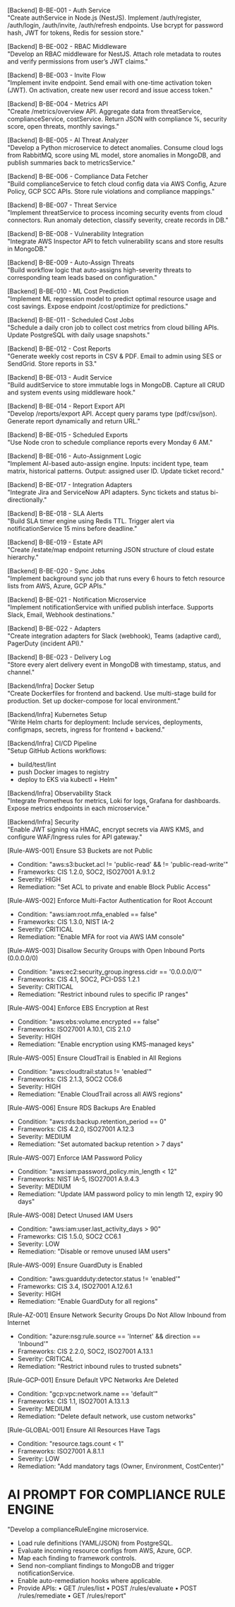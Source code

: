 [Backend] B-BE-001 - Auth Service  
"Create authService in Node.js (NestJS). 
Implement /auth/register, /auth/login, /auth/invite, /auth/refresh endpoints.
Use bcrypt for password hash, JWT for tokens, Redis for session store."

[Backend] B-BE-002 - RBAC Middleware  
"Develop an RBAC middleware for NestJS. 
Attach role metadata to routes and verify permissions from user’s JWT claims."

[Backend] B-BE-003 - Invite Flow  
"Implement invite endpoint. 
Send email with one-time activation token (JWT). 
On activation, create new user record and issue access token."

[Backend] B-BE-004 - Metrics API  
"Create /metrics/overview API. 
Aggregate data from threatService, complianceService, costService.
Return JSON with compliance %, security score, open threats, monthly savings."

[Backend] B-BE-005 - AI Threat Analyzer  
"Develop a Python microservice to detect anomalies. 
Consume cloud logs from RabbitMQ, score using ML model, 
store anomalies in MongoDB, and publish summaries back to metricsService."

[Backend] B-BE-006 - Compliance Data Fetcher  
"Build complianceService to fetch cloud config data via AWS Config, Azure Policy, GCP SCC APIs. 
Store rule violations and compliance mappings."

[Backend] B-BE-007 - Threat Service  
"Implement threatService to process incoming security events from cloud connectors. 
Run anomaly detection, classify severity, create records in DB."

[Backend] B-BE-008 - Vulnerability Integration  
"Integrate AWS Inspector API to fetch vulnerability scans and store results in MongoDB."

[Backend] B-BE-009 - Auto-Assign Threats  
"Build workflow logic that auto-assigns high-severity threats 
to corresponding team leads based on configuration."

[Backend] B-BE-010 - ML Cost Prediction  
"Implement ML regression model to predict optimal resource usage and cost savings.
Expose endpoint /cost/optimize for predictions."

[Backend] B-BE-011 - Scheduled Cost Jobs  
"Schedule a daily cron job to collect cost metrics from cloud billing APIs.
Update PostgreSQL with daily usage snapshots."

[Backend] B-BE-012 - Cost Reports  
"Generate weekly cost reports in CSV & PDF. 
Email to admin using SES or SendGrid. Store reports in S3."

[Backend] B-BE-013 - Audit Service  
"Build auditService to store immutable logs in MongoDB.
Capture all CRUD and system events using middleware hook."

[Backend] B-BE-014 - Report Export API  
"Develop /reports/export API.
Accept query params type (pdf/csv/json). Generate report dynamically and return URL."

[Backend] B-BE-015 - Scheduled Exports  
"Use Node cron to schedule compliance reports every Monday 6 AM."


[Backend] B-BE-016 - Auto-Assignment Logic  
"Implement AI-based auto-assign engine. 
Inputs: incident type, team matrix, historical patterns. 
Output: assigned user ID. Update ticket record."

[Backend] B-BE-017 - Integration Adapters  
"Integrate Jira and ServiceNow API adapters. 
Sync tickets and status bi-directionally."

[Backend] B-BE-018 - SLA Alerts  
"Build SLA timer engine using Redis TTL. 
Trigger alert via notificationService 15 mins before deadline."

[Backend] B-BE-019 - Estate API  
"Create /estate/map endpoint returning JSON structure of cloud estate hierarchy."

[Backend] B-BE-020 - Sync Jobs  
"Implement background sync job that runs every 6 hours 
to fetch resource lists from AWS, Azure, GCP APIs."

[Backend] B-BE-021 - Notification Microservice  
"Implement notificationService with unified publish interface.
Supports Slack, Email, Webhook destinations."

[Backend] B-BE-022 - Adapters  
"Create integration adapters for Slack (webhook), Teams (adaptive card), PagerDuty (incident API)."

[Backend] B-BE-023 - Delivery Log  
"Store every alert delivery event in MongoDB with timestamp, status, and channel."

[Backend/Infra] Docker Setup  
"Create Dockerfiles for frontend and backend. 
Use multi-stage build for production. 
Set up docker-compose for local environment."

[Backend/Infra] Kubernetes Setup  
"Write Helm charts for deployment: 
Include services, deployments, configmaps, secrets, ingress for frontend + backend."

[Backend/Infra] CI/CD Pipeline  
"Setup GitHub Actions workflows:
- build/test/lint
- push Docker images to registry
- deploy to EKS via kubectl + Helm"

[Backend/Infra] Observability Stack  
"Integrate Prometheus for metrics, Loki for logs, Grafana for dashboards.
Expose metrics endpoints in each microservice."

[Backend/Infra] Security  
"Enable JWT signing via HMAC, encrypt secrets via AWS KMS,
and configure WAF/Ingress rules for API gateway."


[Rule-AWS-001] Ensure S3 Buckets are not Public
- Condition: "aws:s3:bucket.acl != 'public-read' && != 'public-read-write'"
- Frameworks: CIS 1.2.0, SOC2, ISO27001 A.9.1.2  
- Severity: HIGH  
- Remediation: "Set ACL to private and enable Block Public Access"

[Rule-AWS-002] Enforce Multi-Factor Authentication for Root Account
- Condition: "aws:iam:root.mfa_enabled == false"
- Frameworks: CIS 1.3.0, NIST IA-2  
- Severity: CRITICAL  
- Remediation: "Enable MFA for root via AWS IAM console"

[Rule-AWS-003] Disallow Security Groups with Open Inbound Ports (0.0.0.0/0)
- Condition: "aws:ec2:security_group.ingress.cidr == '0.0.0.0/0'"
- Frameworks: CIS 4.1, SOC2, PCI-DSS 1.2.1  
- Severity: CRITICAL  
- Remediation: "Restrict inbound rules to specific IP ranges"

[Rule-AWS-004] Enforce EBS Encryption at Rest
- Condition: "aws:ebs:volume.encrypted == false"
- Frameworks: ISO27001 A.10.1, CIS 2.1.0  
- Severity: HIGH  
- Remediation: "Enable encryption using KMS-managed keys"

[Rule-AWS-005] Ensure CloudTrail is Enabled in All Regions
- Condition: "aws:cloudtrail:status != 'enabled'"
- Frameworks: CIS 2.1.3, SOC2 CC6.6  
- Severity: HIGH  
- Remediation: "Enable CloudTrail across all AWS regions"

[Rule-AWS-006] Ensure RDS Backups Are Enabled
- Condition: "aws:rds:backup.retention_period == 0"
- Frameworks: CIS 4.2.0, ISO27001 A.12.3  
- Severity: MEDIUM  
- Remediation: "Set automated backup retention > 7 days"

[Rule-AWS-007] Enforce IAM Password Policy
- Condition: "aws:iam:password_policy.min_length < 12"
- Frameworks: NIST IA-5, ISO27001 A.9.4.3  
- Severity: MEDIUM  
- Remediation: "Update IAM password policy to min length 12, expiry 90 days"

[Rule-AWS-008] Detect Unused IAM Users
- Condition: "aws:iam:user.last_activity_days > 90"
- Frameworks: CIS 1.5.0, SOC2 CC6.1  
- Severity: LOW  
- Remediation: "Disable or remove unused IAM users"

[Rule-AWS-009] Ensure GuardDuty is Enabled
- Condition: "aws:guardduty:detector.status != 'enabled'"
- Frameworks: CIS 3.4, ISO27001 A.12.6.1  
- Severity: HIGH  
- Remediation: "Enable GuardDuty for all regions"

[Rule-AZ-001] Ensure Network Security Groups Do Not Allow Inbound from Internet
- Condition: "azure:nsg:rule.source == 'Internet' && direction == 'Inbound'"
- Frameworks: CIS 2.2.0, SOC2, ISO27001 A.13.1  
- Severity: CRITICAL  
- Remediation: "Restrict inbound rules to trusted subnets"

[Rule-GCP-001] Ensure Default VPC Networks Are Deleted
- Condition: "gcp:vpc:network.name == 'default'"
- Frameworks: CIS 1.1, ISO27001 A.13.1.3  
- Severity: MEDIUM  
- Remediation: "Delete default network, use custom networks"

[Rule-GLOBAL-001] Ensure All Resources Have Tags
- Condition: "resource.tags.count < 1"
- Frameworks: ISO27001 A.8.1.1  
- Severity: LOW  
- Remediation: "Add mandatory tags (Owner, Environment, CostCenter)"

# AI PROMPT FOR COMPLIANCE RULE ENGINE
"Develop a complianceRuleEngine microservice.
- Load rule definitions (YAML/JSON) from PostgreSQL.
- Evaluate incoming resource configs from AWS, Azure, GCP.
- Map each finding to framework controls.
- Send non-compliant findings to MongoDB and trigger notificationService.
- Enable auto-remediation hooks where applicable.
- Provide APIs:
   • GET /rules/list
   • POST /rules/evaluate
   • POST /rules/remediate
   • GET /rules/report"

